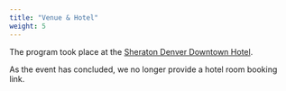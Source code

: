 ```yaml
---
title: "Venue & Hotel"
weight: 5
---
```


The program took place at the [Sheraton Denver Downtown Hotel](
    https://www.marriott.com/en-us/hotels/dends-sheraton-denver-downtown-hotel/overview/).

As the event has concluded, we no longer provide a hotel room booking link.

